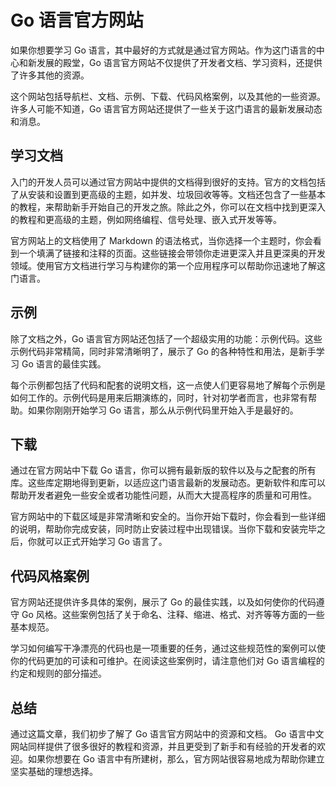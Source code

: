 # Go 语言官方网站
如果你想要学习 Go 语言，其中最好的方式就是通过官方网站。作为这门语言的中心和新发展的殿堂，Go 语言官方网站不仅提供了开发者文档、学习资料，还提供了许多其他的资源。

这个网站包括导航栏、文档、示例、下载、代码风格案例，以及其他的一些资源。许多人可能不知道，Go 语言官方网站还提供了一些关于这门语言的最新发展动态和消息。

## 学习文档
入门的开发人员可以通过官方网站中提供的文档得到很好的支持。官方的文档包括了从安装和设置到更高级的主题，如并发、垃圾回收等等。文档还包含了一些基本的教程，来帮助新手开始自己的开发之旅。除此之外，你可以在文档中找到更深入的教程和更高级的主题，例如网络编程、信号处理、嵌入式开发等等。

官方网站上的文档使用了 Markdown 的语法格式，当你选择一个主题时，你会看到一个填满了链接和注释的页面。这些链接会带领你走进更深入并且更深奥的开发领域。使用官方文档进行学习与构建你的第一个应用程序可以帮助你迅速地了解这门语言。

## 示例
除了文档之外，Go 语言官方网站还包括了一个超级实用的功能：示例代码。这些示例代码非常精简，同时非常清晰明了，展示了 Go 的各种特性和用法，是新手学习 Go 语言的最佳实践。

每个示例都包括了代码和配套的说明文档，这一点使人们更容易地了解每个示例是如何工作的。示例代码是用来后期演练的，同时，针对初学者而言，也非常有帮助。如果你刚刚开始学习 Go 语言，那么从示例代码里开始入手是最好的。

## 下载
通过在官方网站中下载 Go 语言，你可以拥有最新版的软件以及与之配套的所有库。这些库定期地得到更新，以适应这门语言最新的发展动态。更新软件和库可以帮助开发者避免一些安全或者功能性问题，从而大大提高程序的质量和可用性。

官方网站中的下载区域是非常清晰和安全的。当你开始下载时，你会看到一些详细的说明，帮助你完成安装，同时防止安装过程中出现错误。当你下载和安装完毕之后，你就可以正式开始学习 Go 语言了。

## 代码风格案例
官方网站还提供许多具体的案例，展示了 Go 的最佳实践，以及如何使你的代码遵守 Go 风格。这些案例包括了关于命名、注释、缩进、格式、对齐等等方面的一些基本规范。

学习如何编写干净漂亮的代码也是一项重要的任务，通过这些规范性的案例可以使你的代码更加的可读和可维护。在阅读这些案例时，请注意他们对 Go 语言编程的约定和规则的部分描述。

## 总结
通过这篇文章，我们初步了解了 Go 语言官方网站中的资源和文档。 Go 语言中文网站同样提供了很多很好的教程和资源，并且更受到了新手和有经验的开发者的欢迎。如果你想要在 Go 语言中有所建树，那么，官方网站很容易地成为帮助你建立坚实基础的理想选择。